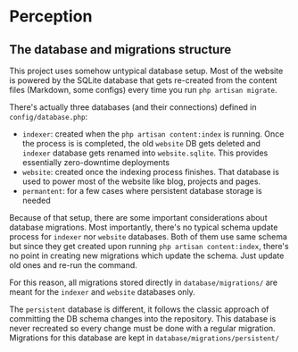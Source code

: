 # Perception

## The database and migrations structure

This project uses somehow untypical database setup. Most of the website is powered
by the SQLite database that gets re-created from the content files (Markdown, some
configs) every time you run `php artisan migrate`.

There's actually three databases (and their connections) defined in `config/database.php`:

- `indexer`: created when the `php artisan content:index` is running. Once the process is
  is completed, the old `website` DB gets deleted and `indexer` database gets renamed into
  `website.sqlite`. This provides essentially zero-downtime deployments
- `website`: created once the indexing process finishes. That database is used to power most
  of the website like blog, projects and pages.
- `permantent`: for a few cases where persistent database storage is needed

Because of that setup, there are some important considerations about database migrations.
Most importantly, there's no typical schema update process for `indexer` nor `website`
databases. Both of them use same schema but since they get created upon running
`php artisan content:index`, there's no point in creating new migrations which update the
schema. Just update old ones and re-run the command.

For this reason, all migrations stored directly in `database/migrations/` are meant for the 
`indexer` and `website` databases only.

The `persistent` database is different, it follows the classic approach of committing the DB 
schema changes into the repository. This database is never recreated so every change must be
done with a regular migration. Migrations for this database are kept in 
`database/migrations/persistent/`
